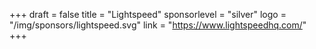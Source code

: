 +++
draft = false
title = "Lightspeed"
sponsorlevel = "silver"
logo = "/img/sponsors/lightspeed.svg"
link = "https://www.lightspeedhq.com/"
+++